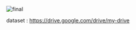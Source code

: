 ![final](https://user-images.githubusercontent.com/80602623/133930224-e0153a0e-056b-4e25-aaac-8d3404ec849b.jpg)


dataset :
https://drive.google.com/drive/my-drive

